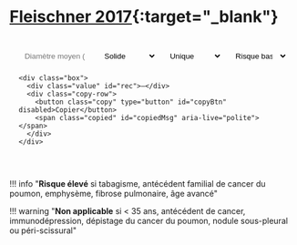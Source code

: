 # [Fleischner 2017](https://pubs.rsna.org/doi/10.1148/radiol.2017161659){:target="_blank"}

<div class="calc-mini md-typeset" id="fleischner">
  <form onsubmit="return false;">
    <div class="row4">
      <input id="diam" type="text" inputmode="decimal" placeholder="Diamètre moyen (mm)" />
      <select id="type">
        <option value="solid" selected>Solide</option>
        <option value="part">Mixte</option>
        <option value="ggn">Verre dépoli</option>
      </select>
      <select id="count">
        <option value="single" selected>Unique</option>
        <option value="multiple">Multiples</option>
      </select>
      <select id="risk">
        <option value="low" selected>Risque bas</option>
        <option value="high">Risque élevé</option>
      </select>
    </div>

    <div class="box">
      <div class="value" id="rec">—</div>
      <div class="copy-row">
        <button class="copy" type="button" id="copyBtn" disabled>Copier</button>
        <span class="copied" id="copiedMsg" aria-live="polite"></span>
      </div>
    </div>
  </form>
</div>

<style>
.calc-mini {
  max-width: 920px;
  margin: 1rem 0 2rem;
  padding: 1rem 1rem .75rem;
  border: 1px solid var(--md-default-fg-color--lightest);
  border-radius: .9rem;
  background: var(--md-default-bg-color);
}
.row4 { display:grid; grid-template-columns: 1.2fr 1fr 1fr 1fr; gap:.6rem; }
.calc-mini input, .calc-mini select {
  width:100%; padding:.55rem .65rem;
  border:1px solid var(--md-default-fg-color--lighter);
  border-radius:.7rem; background: var(--md-code-bg-color);
}

.box { margin-top:.7rem; margin-bottom: 0; border:1px dashed var(--md-default-fg-color--lighter); border-radius:.7rem; padding:.75rem .9rem; }

.value { font-size:.8rem; line-height:1.5; margin-top:.35rem; }
.copy-row { display:flex; align-items:center; gap:.75rem; margin-top:.5rem; }
.copy { border:1px solid var(--md-default-fg-color--lighter); background:transparent; border-radius:.6rem; padding:.35rem .7rem; cursor:pointer; }
.copied { font-size:.8rem; opacity:.8; }

</style>

<script>
(function () {
  const $ = (id) => document.getElementById(id);
  const rec = $('rec'), copyBtn = $('copyBtn'), copiedMsg = $('copiedMsg');

  function num(v){ if(!v) return NaN; v = String(v).replace(/\s/g,'').replace(',', '.'); return Number.parseFloat(v); }
  function fmtMm(x){
    if(!Number.isFinite(x)) return '';
    const isInt = Math.abs(x - Math.round(x)) < 1e-9;
    return (isInt ? Math.round(x).toString() : (Math.round(x*10)/10).toFixed(1)).replace('.', ',');
  }
  function band(mm){ if(!Number.isFinite(mm) || mm<=0) return null; if(mm<6) return 'lt6'; if(mm<=8) return '6to8'; return 'gt8'; }
  function capFirst(s){ return s ? s.charAt(0).toUpperCase() + s.slice(1) : s; }

  // Recommandations (texte de l'action après "pour lequel[s]")
  function actSolid(b, count, risk){
    if(b==='lt6'){
      return risk==='high'
        ? "il peut être proposé de réaliser un contrôle TDM à 12 mois"
        : "aucun suivi n’est recommandé";
    }
    if(b==='6to8'){
      if(count==='single') return risk==='high'
        ? "il est recommandé de réaliser un contrôle TDM dans 6 à 12 mois puis à 18 à 24 mois"
        : "il est recommandé de réaliser un contrôle TDM dans 6 à 12 mois, puis d’envisager un contrôle à 18 à 24 mois";
      return risk==='high'
        ? "il est recommandé de réaliser un contrôle TDM dans 3 à 6 mois puis à 18 à 24 mois"
        : "il est recommandé de réaliser un contrôle TDM dans 3 à 6 mois, puis d’envisager un contrôle à 18 à 24 mois";
    }
    // >8 mm
    if(count==='single')
      return "il est recommandé une réévaluation à court terme (~3 mois) avec TDM et discussion TEP-TDM et/ou biopsie selon le contexte";
    return "il est recommandé de réaliser un contrôle TDM dans 3 à 6 mois, puis d’envisager un contrôle à 18 à 24 mois";
  }

  function actGGN(b, count){
    if(b==='lt6'){
      return count==='single'
        ? "aucun suivi n’est recommandé"
        : "il est recommandé de réaliser un contrôle TDM dans 3 à 6 mois ; si stable, d’envisager des contrôles à 2 et 4 ans";
    }
    if(count==='single')
      return "il est recommandé de réaliser un contrôle TDM dans 6 à 12 mois pour confirmer la persistance, puis tous les 2 ans jusqu’à 5 ans ; en cas de croissance ou de densification, envisager une résection";
    return "il est recommandé de réaliser un contrôle TDM dans 3 à 6 mois ; la suite de la prise en charge sera guidée par le nodule le plus suspect";
  }

  function actPart(b, count){
    if(b==='lt6'){
      return count==='single'
        ? "aucun suivi n’est recommandé"
        : "il est recommandé de réaliser un contrôle TDM dans 3 à 6 mois ; si stable, d’envisager des contrôles à 2 et 4 ans";
    }
    if(count==='single')
      return "il est recommandé de réaliser un contrôle TDM dans 3 à 6 mois pour confirmer la persistance ; si inchangé et composante solide < 6 mm : contrôle annuel pendant 5 ans ; si composante solide ≥ 6 mm : suspicion élevée, discussion spécialisée";
    return "il est recommandé de réaliser un contrôle TDM dans 3 à 6 mois ; la suite de la prise en charge sera guidée par le nodule le plus suspect";
  }

  function buildSentence(d, type, count, action){
    const typeLbl = type==='solid' ? "solide"
                   : type==='part' ? "mixte"
                                    : "en verre dépoli";
    if(count==='single'){
      const head = `Nodule pulmonaire ${typeLbl} unique de ${fmtMm(d)} mm de diamètre moyen`;
      return `${head} pour lequel ${action} (selon Fleischner 2017).`;
    }
    // Multiples
    const sentence1 = `Multiples nodules pulmonaires, dont le plus volumineux est ${typeLbl} et mesure ${fmtMm(d)} mm de diamètre moyen.`;
    return `${sentence1} ${capFirst(action)} (selon Fleischner 2017).`;
  }

  function compute(){
    const d = num($('diam').value);
    const t = $('type').value, c = $('count').value, r = $('risk').value;
    const b = band(d);
    if(!b){ rec.textContent = "—"; copyBtn.disabled = true; return; }

    const action = (t==='solid') ? actSolid(b, c, r)
                   : (t==='ggn') ? actGGN(b, c)
                                 : actPart(b, c);

    rec.textContent = buildSentence(d, t, c, action);
    copyBtn.disabled = false;
  }

  function copyText(){
    const text = rec.textContent;
    if(!text || text==='—') return;
    if (navigator.clipboard?.writeText) {
      navigator.clipboard.writeText(text).then(()=>showCopied(), ()=>fallbackCopy(text));
    } else { fallbackCopy(text); }
  }
  function fallbackCopy(text){
    const ta = document.createElement('textarea'); ta.value = text;
    document.body.appendChild(ta); ta.select(); try{ document.execCommand('copy'); }catch(e){}
    document.body.removeChild(ta); showCopied();
  }
  function showCopied(){ copiedMsg.textContent = "Copié ✓"; setTimeout(()=> copiedMsg.textContent="", 1500); }

  ['diam','type','count','risk'].forEach(id => $(id).addEventListener('input', compute));
  $('copyBtn').addEventListener('click', copyText);

  // Rendez ce gestionnaire tolérant si le bouton .clear n'existe pas dans le DOM
  const clearBtn = document.querySelector('#fleischner .clear');
  if (clearBtn) {
    clearBtn.addEventListener('click', ()=>{
      $('diam').value=''; $('type').value='solid'; $('count').value='single'; $('risk').value='low';
      compute();
    });
  }

  compute();
})();
</script>

!!! info "**Risque élevé** si tabagisme, antécédent familial de cancer du poumon, emphysème, fibrose pulmonaire, âge avancé"

!!! warning "**Non applicable** si < 35 ans, antécédent de cancer, immunodépression, dépistage du cancer du poumon, nodule sous-pleural ou péri-scissural"